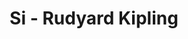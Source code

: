 ---
title: Si - Rudyard Kipling
link: http://albalearning.com/audiolibros/kipling/si.html
mp3: http://www.archive.org/download/alrksi/albalearning-si_kipling.mp3
duration: 04:46
pubDate: 2015-01-21 16:22:22
---